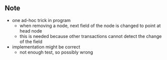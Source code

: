 ## Note
* one ad-hoc trick in program
	* when removing a node, next field of the node is changed to point at head node
	* this is needed because other transactions cannot detect the change of the field
* implementation might be correct
	* not enough test, so possibly wrong